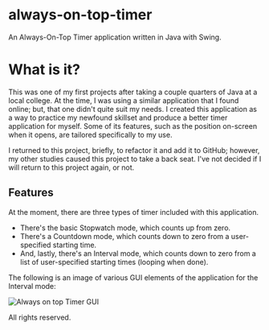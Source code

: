 # always-on-top-timer
An Always-On-Top Timer application written in Java with Swing.

# What is it?
This was one of my first projects after taking a couple quarters of Java at a local college.
At the time, I was using a similar application that I found online; but, that one didn't quite suit my needs.
I created this application as a way to practice my newfound skillset and produce a better timer application for myself.
Some of its features, such as the position on-screen when it opens, are tailored specifically to my use.

I returned to this project, briefly, to refactor it and add it to GitHub; however, my other studies caused this project to take a back seat.
I've not decided if I will return to this project again, or not.

## Features
At the moment, there are three types of timer included with this application.
- There's the basic Stopwatch mode, which counts up from zero.
- There's a Countdown mode, which counts down to zero from a user-specified starting time.
- And, lastly, there's an Interval mode, which counts down to zero from a list of user-specified starting times (looping when done).

The following is an image of various GUI elements of the application for the Interval mode:

![Always on top Timer GUI](https://user-images.githubusercontent.com/92552522/222339139-6e0ed1c4-11ab-469a-baf5-ef691ab4068a.PNG)




All rights reserved.
